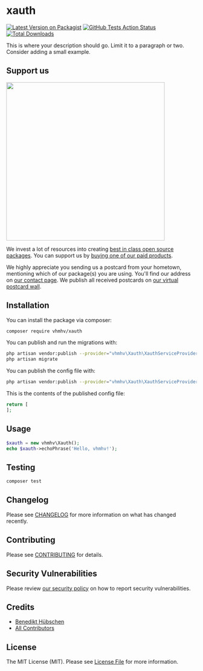 # xauth

[![Latest Version on Packagist](https://img.shields.io/packagist/v/vhmhv/xauth.svg?style=flat-square)](https://packagist.org/packages/vhmhv/xauth)
[![GitHub Tests Action Status](https://img.shields.io/github/workflow/status/vhmhv/xauth/run-tests?label=tests)](https://github.com/vhmhv/xauth/actions?query=workflow%3ATests+branch%3Amaster)
[![Total Downloads](https://img.shields.io/packagist/dt/vhmhv/xauth.svg?style=flat-square)](https://packagist.org/packages/vhmhv/xauth)


This is where your description should go. Limit it to a paragraph or two. Consider adding a small example.

## Support us

[<img src="https://github-ads.s3.eu-central-1.amazonaws.com/package-xauth-laravel.jpg?t=1" width="419px" />](https://spatie.be/github-ad-click/package-xauth-laravel)

We invest a lot of resources into creating [best in class open source packages](https://spatie.be/open-source). You can support us by [buying one of our paid products](https://spatie.be/open-source/support-us).

We highly appreciate you sending us a postcard from your hometown, mentioning which of our package(s) you are using. You'll find our address on [our contact page](https://spatie.be/about-us). We publish all received postcards on [our virtual postcard wall](https://spatie.be/open-source/postcards).

## Installation

You can install the package via composer:

```bash
composer require vhmhv/xauth
```

You can publish and run the migrations with:

```bash
php artisan vendor:publish --provider="vhmhv\Xauth\XauthServiceProvider" --tag="migrations"
php artisan migrate
```

You can publish the config file with:
```bash
php artisan vendor:publish --provider="vhmhv\Xauth\XauthServiceProvider" --tag="config"
```

This is the contents of the published config file:

```php
return [
];
```

## Usage

```php
$xauth = new vhmhv\Xauth();
echo $xauth->echoPhrase('Hello, vhmhv!');
```

## Testing

```bash
composer test
```

## Changelog

Please see [CHANGELOG](CHANGELOG.md) for more information on what has changed recently.

## Contributing

Please see [CONTRIBUTING](.github/CONTRIBUTING.md) for details.

## Security Vulnerabilities

Please review [our security policy](../../security/policy) on how to report security vulnerabilities.

## Credits

- [Benedikt Hübschen](https://github.com/b.huebschen)
- [All Contributors](../../contributors)

## License

The MIT License (MIT). Please see [License File](LICENSE.md) for more information.
